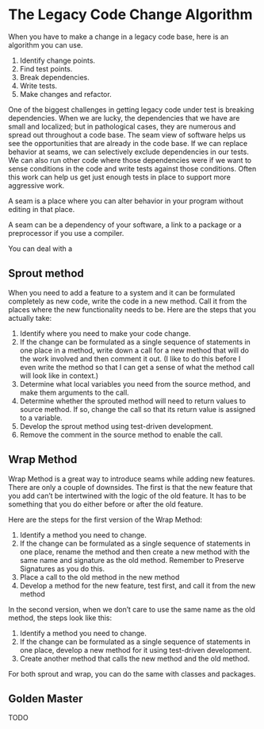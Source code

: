
# The Legacy Code Change Algorithm 

When you have to make a change in a legacy code base, here is an algorithm you can use.

1. Identify change points.
2. Find test points.
3. Break dependencies.
4. Write tests.
5. Make changes and refactor.

One of the biggest challenges in getting legacy code under test is breaking dependencies. When we are lucky, the dependencies that we have are small and localized; but in pathological cases, they are numerous and spread out throughout a code base. The seam view of software helps us see the opportunities that are already in the code base. If we can replace behavior at seams, we can selectively exclude dependencies in our tests. We can also run other code where those dependencies were if we want to sense conditions in the code and write tests against those conditions. Often this work can help us get just enough tests in place to support more aggressive work.

A seam is a place where you can alter behavior in your program without editing in that place.

A seam can be a dependency of your software, a link to a package or a preprocessor if you use a compiler.

You can deal with a 

## Sprout method
When you need to add a feature to a system and it can be formulated completely as new code, write the code in a new method. Call it from the places where the new functionality needs to be.
Here are the steps that you actually take: 
1. Identify where you need to make your code change.
2. If the change can be formulated as a single sequence of statements in one place in a method, write down a call for a new method that will do the work involved and then comment it out. (I like to do this before I even write the method so that I can get a sense of what the method call will look like in context.)
3. Determine what local variables you need from the source method, and make them arguments to the call.
4. Determine whether the sprouted method will need to return values to source method. If so, change the call so that its return value is assigned to a variable.
5. Develop the sprout method using test-driven development.
6. Remove the comment in the source method to enable the call.

## Wrap Method
Wrap Method is a great way to introduce seams while adding new features. There are only a couple of downsides. The first is that the new feature that you add can’t be intertwined with the logic of the old feature. It has to be something that you do either before or after the old feature.

Here are the steps for the first version of the Wrap Method:
1. Identify a method you need to change.
2. If the change can be formulated as a single sequence of statements in one place, rename the method and then create a new method with the same name and signature as the old method. Remember to Preserve Signatures as you do this.
3. Place a call to the old method in the new method
4. Develop a method for the new feature, test first, and call it from the new method

In the second version, when we don’t care to use the same name as the old method, the steps look like this:
1. Identify a method you need to change.
2. If the change can be formulated as a single sequence of statements in one place, develop a new method for it using test-driven development.
3. Create another method that calls the new method and the old method.

For both sprout and wrap, you can do the same with classes and packages.

## Golden Master
TODO

